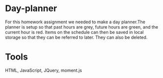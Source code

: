 # Day-planner
<p>For this homework assignment we needed to make a day planner.The planner is setup so that past hours are grey, future hours are green, and the current hour is red. Items on the schedule can then be saved in local storage so that they can be referred to later. They can also be deleted.<p>

# Tools
<p>HTML, JavaScript, JQuery, moment.js<p>
